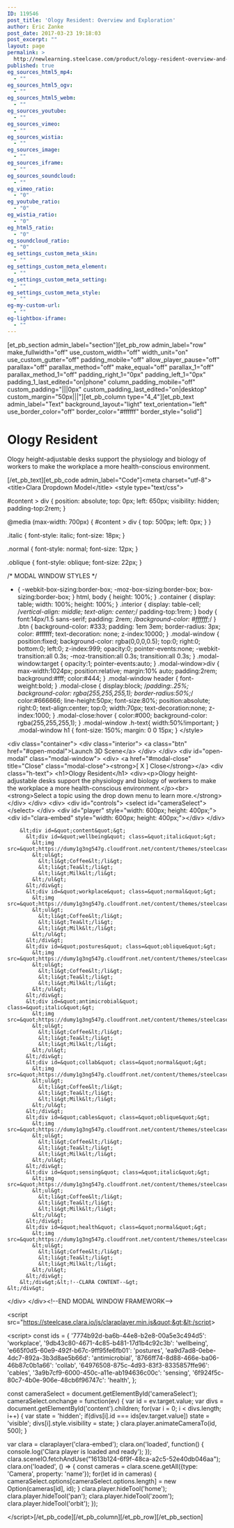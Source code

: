 ```yaml
---
ID: 119546
post_title: 'Ology Resident: Overview and Exploration'
author: Eric Zanke
post_date: 2017-03-23 19:18:03
post_excerpt: ""
layout: page
permalink: >
  http://newlearning.steelcase.com/product/ology-resident-overview-and-exploration/
published: true
eg_sources_html5_mp4:
  - ""
eg_sources_html5_ogv:
  - ""
eg_sources_html5_webm:
  - ""
eg_sources_youtube:
  - ""
eg_sources_vimeo:
  - ""
eg_sources_wistia:
  - ""
eg_sources_image:
  - ""
eg_sources_iframe:
  - ""
eg_sources_soundcloud:
  - ""
eg_vimeo_ratio:
  - "0"
eg_youtube_ratio:
  - "0"
eg_wistia_ratio:
  - "0"
eg_html5_ratio:
  - "0"
eg_soundcloud_ratio:
  - "0"
eg_settings_custom_meta_skin:
  - ""
eg_settings_custom_meta_element:
  - ""
eg_settings_custom_meta_setting:
  - ""
eg_settings_custom_meta_style:
  - ""
eg-my-custom-url:
  - ""
eg-lightbox-iframe:
  - ""
---
```

[et_pb_section admin_label="section"][et_pb_row admin_label="row" make_fullwidth="off" use_custom_width="off" width_unit="on" use_custom_gutter="off" padding_mobile="off" allow_player_pause="off" parallax="off" parallax_method="off" make_equal="off" parallax_1="off" parallax_method_1="off" padding_right_1="0px" padding_left_1="0px" padding_1_last_edited="on|phone" column_padding_mobile="off" custom_padding="|||0px" custom_padding_last_edited="on|desktop" custom_margin="50px|||"][et_pb_column type="4_4"][et_pb_text admin_label="Text" background_layout="light" text_orientation="left" use_border_color="off" border_color="#ffffff" border_style="solid"]

<h1>Ology Resident</h1>
Ology height-adjustable desks support the physiology and biology of workers to make the workplace a more health-conscious environment.

[/et_pb_text][et_pb_code admin_label="Code"]&lt;meta charset=&quot;utf-8&quot;&gt;
&lt;title&gt;Clara Dropdown Model&lt;/title&gt;
&lt;style type=&quot;text/css&quot;&gt;


#content &gt; div {
  position: absolute;
  top: 0px;
  left: 650px;
  visibility: hidden;
  padding-top:2rem;
}

@media (max-width: 700px) {
  #content &gt; div {
    top: 500px;
    left: 0px;
  }
}


.italic {
  font-style: italic;
  font-size: 18px;
}

.normal {
  font-style: normal;
  font-size: 12px;
}

.oblique {
  font-style: oblique;
  font-size: 22px;
}

/* MODAL WINDOW STYLES */
* {
  -webkit-box-sizing:border-box;
  -moz-box-sizing:border-box;
  box-sizing:border-box;
}
html, body {
  height: 100%;
}
.container {
  display: table;
  width: 100%;
  height: 100%;
}
.interior {
  display: table-cell;
  /*vertical-align: middle;
  text-align: center;*/
  padding-top:1rem;
}
body {
  font:14px/1.5 sans-serif;
  padding: 2rem;
  /*background-color: #ffffff;*/
}
.btn {
  background-color: #333;
  padding: 1em 3em;
  border-radius: 3px;
  color: #ffffff;
  text-decoration: none;
  z-index:10000;
}
.modal-window {
  position:fixed;
  background-color: rgba(0,0,0,0.5);
  top:0;
  right:0;
  bottom:0;
  left:0;
  z-index:999;
  opacity:0;
  pointer-events:none;
  -webkit-transition:all 0.3s;
  -moz-transition:all 0.3s;
  transition:all 0.3s;
}
.modal-window:target {
  opacity:1;
  pointer-events:auto;
}
.modal-window&gt;div {
  max-width:1024px;
  position:relative;
  margin:10% auto;
  padding:2rem;
  background:#fff;
  color:#444;
}
.modal-window header {
  font-weight:bold;
}
.modal-close {
  display:block;
  /*padding:.25%;
  background-color: rgba(255,255,255,1);
  border-radius:50%;*/
  color:#666666;
  line-height:50px;
  font-size:80%;
  position:absolute;
  right:0;
  text-align:center;
  top:0;
  width:70px;
  text-decoration:none;
  z-index:1000;
}
.modal-close:hover {
  color:#000;
  background-color: rgba(255,255,255,1);
}
.modal-window .h-text{
  width:50%!important;
  }
.modal-window h1 {
  font-size: 150%;
  margin: 0 0 15px;
}
&lt;/style&gt;



&lt;div class=&quot;container&quot;&gt;
    &lt;div class=&quot;interior&quot;&gt;
      &lt;a class=&quot;btn&quot; href=&quot;#open-modal&quot;&gt;Launch 3D Scene&lt;/a&gt;
    &lt;/div&gt;
  &lt;/div&gt;
  &lt;div id=&quot;open-modal&quot; class=&quot;modal-window&quot;&gt;
    &lt;div&gt;
      &lt;a href=&quot;#modal-close&quot; title=&quot;Close&quot; class=&quot;modal-close&quot;&gt;&lt;strong&gt;[ X ] Close&lt;/strong&gt;&lt;/a&gt;
       &lt;div class=&quot;h-text&quot;&gt;
         &lt;h1&gt;Ology Resident&lt;/h1&gt;
         &lt;div&gt;&lt;p&gt;Ology height-adjustable desks support the physiology and biology of workers to make the workplace a more health-conscious environment.&lt;/p&gt;&lt;br&gt;
&lt;strong&gt;Select a topic using the drop down menu to learn more.&lt;/strong&gt;
       &lt;/div&gt;
    &lt;/div&gt;
      &lt;div&gt;
        &lt;div id=&quot;controls&quot;&gt;
          &lt;select id=&quot;cameraSelect&quot;&gt;
          &lt;/select&gt;
        &lt;/div&gt;
        &lt;div id=&quot;player&quot; style=&quot;width: 600px; height: 400px;&quot;&gt;
          &lt;div id=&quot;clara-embed&quot; style=&quot;width: 600px; height: 400px;&quot;&gt;&lt;/div&gt;
        &lt;/div&gt;
        
        &lt;div id=&quot;content&quot;&gt;
          &lt;div id=&quot;wellbeing&quot; class=&quot;italic&quot;&gt;
            &lt;img src=&quot;https://dumy1g3ng547g.cloudfront.net/content/themes/steelcase/img/logo.svg&quot;&gt;
            &lt;ul&gt;
              &lt;li&gt;Coffee&lt;/li&gt;
              &lt;li&gt;Tea&lt;/li&gt;
              &lt;li&gt;Milk&lt;/li&gt;
            &lt;/ul&gt;
          &lt;/div&gt;
          &lt;div id=&quot;workplace&quot; class=&quot;normal&quot;&gt;
            &lt;img src=&quot;https://dumy1g3ng547g.cloudfront.net/content/themes/steelcase/img/logo.svg&quot;&gt;
            &lt;ul&gt;
              &lt;li&gt;Coffee&lt;/li&gt;
              &lt;li&gt;Tea&lt;/li&gt;
              &lt;li&gt;Milk&lt;/li&gt;
            &lt;/ul&gt;
          &lt;/div&gt;
          &lt;div id=&quot;postures&quot; class=&quot;oblique&quot;&gt;
            &lt;img src=&quot;https://dumy1g3ng547g.cloudfront.net/content/themes/steelcase/img/logo.svg&quot;&gt;
            &lt;ul&gt;
              &lt;li&gt;Coffee&lt;/li&gt;
              &lt;li&gt;Tea&lt;/li&gt;
              &lt;li&gt;Milk&lt;/li&gt;
            &lt;/ul&gt;
          &lt;/div&gt;
          &lt;div id=&quot;antimicrobial&quot; class=&quot;italic&quot;&gt;
            &lt;img src=&quot;https://dumy1g3ng547g.cloudfront.net/content/themes/steelcase/img/logo.svg&quot;&gt;
            &lt;ul&gt;
              &lt;li&gt;Coffee&lt;/li&gt;
              &lt;li&gt;Tea&lt;/li&gt;
              &lt;li&gt;Milk&lt;/li&gt;
            &lt;/ul&gt;
          &lt;/div&gt;
          &lt;div id=&quot;collab&quot; class=&quot;normal&quot;&gt;
            &lt;img src=&quot;https://dumy1g3ng547g.cloudfront.net/content/themes/steelcase/img/logo.svg&quot;&gt;
            &lt;ul&gt;
              &lt;li&gt;Coffee&lt;/li&gt;
              &lt;li&gt;Tea&lt;/li&gt;
              &lt;li&gt;Milk&lt;/li&gt;
            &lt;/ul&gt;
          &lt;/div&gt;
          &lt;div id=&quot;cables&quot; class=&quot;oblique&quot;&gt;
            &lt;img src=&quot;https://dumy1g3ng547g.cloudfront.net/content/themes/steelcase/img/logo.svg&quot;&gt;     
            &lt;ul&gt;
              &lt;li&gt;Coffee&lt;/li&gt;
              &lt;li&gt;Tea&lt;/li&gt;
              &lt;li&gt;Milk&lt;/li&gt;
            &lt;/ul&gt;
          &lt;/div&gt;
          &lt;div id=&quot;sensing&quot; class=&quot;italic&quot;&gt;
            &lt;img src=&quot;https://dumy1g3ng547g.cloudfront.net/content/themes/steelcase/img/logo.svg&quot;&gt;    
            &lt;ul&gt;
              &lt;li&gt;Coffee&lt;/li&gt;
              &lt;li&gt;Tea&lt;/li&gt;
              &lt;li&gt;Milk&lt;/li&gt;
            &lt;/ul&gt;
          &lt;/div&gt;
          &lt;div id=&quot;health&quot; class=&quot;normal&quot;&gt;
            &lt;img src=&quot;https://dumy1g3ng547g.cloudfront.net/content/themes/steelcase/img/logo.svg&quot;&gt;     
            &lt;ul&gt;
              &lt;li&gt;Coffee&lt;/li&gt;
              &lt;li&gt;Tea&lt;/li&gt;
              &lt;li&gt;Milk&lt;/li&gt;
            &lt;/ul&gt;
          &lt;/div&gt;
        &lt;/div&gt;&lt;!--CLARA CONTENT--&gt;
    &lt;/div&gt;
  &lt;/div&gt;
&lt;/div&gt;&lt;!--END MODAL WINDOW FRAMEWORK--&gt;
  
&lt;script src=&quot;https://steelcase.clara.io/js/claraplayer.min.js&quot;&gt;&lt;/script&gt; 

&lt;script&gt;
const ids = {
  &#x27;7774b92d-ba6b-44e8-b2e8-00a5e3c494d5&#x27;: &#x27;workplace&#x27;,
  &#x27;9db43c80-4671-4c85-b481-17d1b4c92c3b&#x27;: &#x27;wellbeing&#x27;,
  &#x27;e665f0d5-60e9-492f-b67c-9ff95fe6fb01&#x27;: &#x27;postures&#x27;,
  &#x27;ea9d7ad8-0ebe-4dc7-892a-3b3d8ae5b66d&#x27;: &#x27;antimicrobial&#x27;,
  &#x27;8766ff74-8d88-466e-ba06-46b87c0b1a66&#x27;: &#x27;collab&#x27;,
  &#x27;64976508-875c-4d93-83f3-8335857ffe96&#x27;: &#x27;cables&#x27;,
  &#x27;3a9b7cf9-6000-450c-a11e-ab194636c00c&#x27;: &#x27;sensing&#x27;,
  &#x27;6f924f5c-80c7-4b0e-906e-48cb6f96747c&#x27;: &#x27;health&#x27;,
};

const cameraSelect = document.getElementById(&#x27;cameraSelect&#x27;);
cameraSelect.onchange = function(ev) {
   var id = ev.target.value;
   var divs = document.getElementById(&#x27;content&#x27;).children;
   for(var i = 0; i &lt; divs.length; i++) {
     var state = &#x27;hidden&#x27;;
     if(divs[i].id === ids[ev.target.value])
       state = &#x27;visible&#x27;;
     divs[i].style.visibility = state;
   }
   clara.player.animateCameraTo(id, 500);
}

var clara = claraplayer(&#x27;clara-embed&#x27;); 
clara.on(&#x27;loaded&#x27;, function() { console.log(&#x27;Clara player is loaded and ready&#x27;); }); 
clara.sceneIO.fetchAndUse(&quot;1613b124-6f9f-48ca-a2c5-52e40db046aa&quot;); 
clara.on(&#x27;loaded&#x27;, () =&gt; { 
  const cameras = clara.scene.getAll({type: &#x27;Camera&#x27;, property: &#x27;name&#x27;}); 
  for(let id in cameras) { 
    cameraSelect.options[cameraSelect.options.length] = new Option(cameras[id], id);
  } 
  clara.player.hideTool(&#x27;home&#x27;);
  clara.player.hideTool(&#x27;pan&#x27;);
  clara.player.hideTool(&#x27;zoom&#x27;);
  clara.player.hideTool(&#x27;orbit&#x27;);
});


&lt;/script&gt;[/et_pb_code][/et_pb_column][/et_pb_row][/et_pb_section]